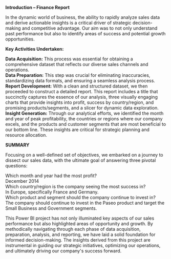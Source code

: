 **Introduction – Finance Report**

In the dynamic world of business, the ability to rapidly analyze sales data and derive actionable insights is a critical driver of strategic decision-making and competitive advantage. Our aim was to not only understand past performance but also to identify areas of success and potential growth opportunities.

**Key Activities Undertaken:**

**Data Acquisition:**  This process was essential for obtaining a comprehensive dataset that reflects our diverse sales channels and operations.<br> 
**Data Preparation:** This step was crucial for eliminating inaccuracies, standardizing data formats, and ensuring a seamless analysis process.<br> 
**Report Development:** With a clean and structured dataset, we then proceeded to construct a detailed report. This report includes a title that succinctly captures the essence of our analysis, three visually engaging charts that provide insights into profit, success by country/region, and promising products/segments, and a slicer for dynamic data exploration.<br> 
 **Insight Generation:** Through our analytical efforts, we identified the month and year of peak profitability, the countries or regions where our company excels, and the products and customer segments that are most beneficial to our bottom line. These insights are critical for strategic planning and resource allocation.

**SUMMARY**

Focusing on a well-defined set of objectives, we embarked on a journey to dissect our sales data, with the ultimate goal of answering three pivotal questions:

Which month and year had the most profit?<br> 
  December 2014<br> 
Which country/region is the company seeing the most success in?<br> 
In Europe, specifically France and Germany.<br> 
Which product and segment should the company continue to invest in?<br> 
The company should continue to invest in the Paseo product and target the Small Business and Government segments.

This Power BI project has not only illuminated key aspects of our sales performance but also highlighted areas of opportunity and growth. By methodically navigating through each phase of data acquisition, preparation, analysis, and reporting, we have laid a solid foundation for informed decision-making. The insights derived from this project are instrumental in guiding our strategic initiatives, optimizing our operations, and ultimately driving our company's success forward.

